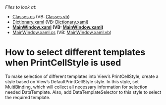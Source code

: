 <!-- default file list -->
*Files to look at*:

* [Classes.cs](./CS/PrintCellStyleSelector/Classes.cs) (VB: [Classes.vb](./VB/PrintCellStyleSelector/Classes.vb))
* [Dictionary.xaml](./CS/PrintCellStyleSelector/Dictionary.xaml) (VB: [Dictionary.xaml](./VB/PrintCellStyleSelector/Dictionary.xaml))
* **[MainWindow.xaml](./CS/PrintCellStyleSelector/MainWindow.xaml) (VB: [MainWindow.xaml](./VB/PrintCellStyleSelector/MainWindow.xaml))**
* [MainWindow.xaml.cs](./CS/PrintCellStyleSelector/MainWindow.xaml.cs) (VB: [MainWindow.xaml.vb](./VB/PrintCellStyleSelector/MainWindow.xaml.vb))
<!-- default file list end -->
# How to select different templates when PrintCellStyle is used


<p>To make selection of different templates into View’s PrintCellStyle, create a style based on View’s DefaultPrintCellStyle style. In this style, set MultiBinding, which will collect all necessary information for selection needed DataTemplate. Also, add DataTemplateSelector to this style to select the required template.</p>

<br/>


